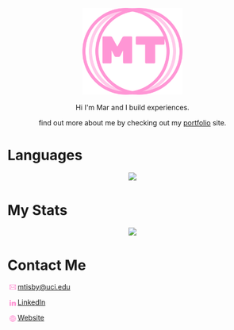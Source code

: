 <p align="center"><img width="40%" src="logo-transparent.png" alt="👋 Hello World! I'm Mar"/></p>

<p align="center">Hi I'm Mar and I build experiences.</p>
<p align="center">find out more about me by checking out my <a href="https://mtisby.github.io/portfolio">portfolio</a> site.</p>

<h1>Languages</h1>
<p  align="center">
  <a href="https://github-readme-stats.vercel.app/api/top-langs/?username=CharalambosIoannou&hide=php&theme=tokyonight">
    <img src="https://github-readme-stats.vercel.app/api/top-langs/?username=CharalambosIoannou&hide=php&theme=tokyonight" />
  </a>
</p>

<h1>My Stats</h1>
<div>
  <p align="center">
    <a href="https://github-readme-stats.vercel.app/api?username=mtisby&theme=tokyonight">
      <img src="https://github-readme-stats.vercel.app/api?username=mtisby&count_private=true&show_icons=true&theme=tokyonight" />
    </a>
  </p>
</div>

<h1>Contact Me</h1>
<div>
  <a href="mailto:mtisby@uci.edu">
    <img align="left" style="vertical-align:top; margin:4px" src="./email-logo.png" width="2.5%"/> 
    <p> mtisby@uci.edu </p>
  </a>
  <a href="https://www.linkedin.com/in/mtisby/">
    <img align="left" style="vertical-align:top; margin:4px" src="./linkedin-logo.png" width="2.5%"/>
    <p> LinkedIn </p>
  </a>
  <a href="https://mtisby.github.io/portfolio/">
    <img align="left" style="vertical-align:top; margin:4px" src="./internet.png" width="2.5%"/>
    <p> Website </p>
  </a>
</div>

